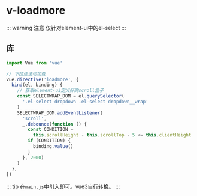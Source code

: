 # v-loadmore

::: warning 注意
仅针对element-ui中的el-select
:::

## 库

```js
import Vue from 'vue'

// 下拉选滚动加载
Vue.directive('loadmore', {
  bind(el, binding) {
    // 获取element-ui定义好的scroll盒子
    const SELECTWRAP_DOM = el.querySelector(
      '.el-select-dropdown .el-select-dropdown__wrap'
    )
    SELECTWRAP_DOM.addEventListener(
      'scroll',
      _.debounce(function () {
        const CONDITION =
          this.scrollHeight - this.scrollTop - 5 <= this.clientHeight
        if (CONDITION) {
          binding.value()
        }
      }, 2000)
    )
  },
})
```

::: tip
在`main.js`中引入即可。vue3自行转换。
:::